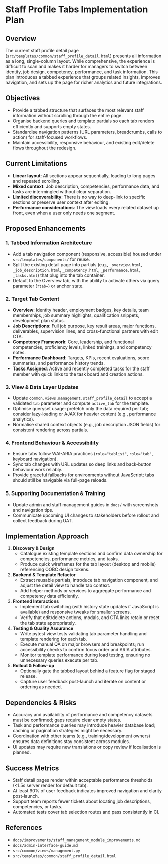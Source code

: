 # Staff Profile Tabs Implementation Plan

## Overview
The current staff profile detail page (`src/templates/common/staff_profile_detail.html`) presents all information as a long, single-column layout. While comprehensive, the experience is difficult to scan and makes it harder for managers to switch between identity, job design, competency, performance, and task information. This plan introduces a tabbed experience that groups related insights, improves navigation, and sets up the page for richer analytics and future integrations.

## Objectives
- Provide a tabbed structure that surfaces the most relevant staff information without scrolling through the entire page.
- Organise backend queries and template partials so each tab renders efficiently and supports empty states.
- Standardise navigation patterns (URL parameters, breadcrumbs, calls to action) for staff-focused workflows.
- Maintain accessibility, responsive behaviour, and existing edit/delete flows throughout the redesign.

## Current Limitations
- **Linear layout**: All sections appear sequentially, leading to long pages and repeated scrolling.
- **Mixed context**: Job description, competencies, performance data, and tasks are intermingled without clear separation.
- **Limited discoverability**: There is no way to deep-link to specific sections or preserve user context after editing.
- **Performance considerations**: The view loads every related dataset up front, even when a user only needs one segment.

## Proposed Enhancements
### 1. Tabbed Information Architecture
- Add a tab navigation component (responsive, accessible) housed under `src/templates/components/` for reuse.
- Split the existing detail page into partials (e.g., `_overview.html`, `_job_description.html`, `_competency.html`, `_performance.html`, `_tasks.html`) that plug into the tab container.
- Default to the Overview tab, with the ability to activate others via query parameter (`?tab=`) or anchor state.

### 2. Target Tab Content
- **Overview**: Identity header, employment badges, key details, team memberships, job summary highlights, qualification snippets, development plan status.
- **Job Descriptions**: Full job purpose, key result areas, major functions, deliverables, supervision lines, and cross-functional partners with edit CTA.
- **Competency Framework**: Core, leadership, and functional competencies, proficiency levels, linked trainings, and competency notes.
- **Performance Dashboard**: Targets, KPIs, recent evaluations, score summaries, and performance history trends.
- **Tasks Assigned**: Active and recently completed tasks for the staff member with quick links to the task board and creation actions.

### 3. View & Data Layer Updates
- Update `common.views.management.staff_profile_detail` to accept a validated `tab` parameter and compute `active_tab` for the template.
- Optimise queryset usage: prefetch only the data required per tab; consider lazy-loading or AJAX for heavier content (e.g., performance analytics).
- Normalise shared context objects (e.g., job description JSON fields) for consistent rendering across partials.

### 4. Frontend Behaviour & Accessibility
- Ensure tabs follow WAI-ARIA practices (`role="tablist"`, `role="tab"`, keyboard navigation).
- Sync tab changes with URL updates so deep links and back-button behaviour work reliably.
- Provide graceful fallbacks for environments without JavaScript; tabs should still be navigable via full-page reloads.

### 5. Supporting Documentation & Training
- Update admin and staff management guides in `docs/` with screenshots and navigation tips.
- Communicate upcoming UI changes to stakeholders before rollout and collect feedback during UAT.

## Implementation Approach
1. **Discovery & Design**
   - Catalogue existing template sections and confirm data ownership for competencies, performance metrics, and tasks.
   - Produce quick wireframes for the tab layout (desktop and mobile) referencing OOBC design tokens.
2. **Backend & Template Refactor**
   - Extract reusable partials, introduce tab navigation component, and adjust the detail view to handle tab context.
   - Add helper methods or services to aggregate performance and competency data efficiently.
3. **Frontend Interactions**
   - Implement tab switching (with history state updates if JavaScript is available) and responsive tweaks for smaller screens.
   - Verify that edit/delete actions, modals, and CTA links retain or reset the tab state appropriately.
4. **Testing & Quality Assurance**
   - Write pytest view tests validating tab parameter handling and template rendering for each tab.
   - Execute manual QA on major browsers and breakpoints; run accessibility checks to confirm focus order and ARIA attributes.
   - Monitor template performance during load testing, ensuring no unnecessary queries execute per tab.
5. **Rollout & Follow-up**
   - Optionally gate the tabbed layout behind a feature flag for staged release.
   - Capture user feedback post-launch and iterate on content or ordering as needed.

## Dependencies & Risks
- Accuracy and availability of performance and competency datasets must be confirmed; gaps require clear empty states.
- Task and performance queries may introduce heavier database load; caching or pagination strategies might be necessary.
- Coordination with other teams (e.g., training/development owners) ensures data definitions stay consistent across modules.
- UI updates may require new translations or copy review if localisation is planned.

## Success Metrics
- Staff detail pages render within acceptable performance thresholds (<1.5s server render for default tab).
- At least 90% of user feedback indicates improved navigation and clarity post-launch.
- Support team reports fewer tickets about locating job descriptions, competencies, or tasks.
- Automated tests cover tab selection routes and pass consistently in CI.

## References
- `docs/improvements/staff_management_module_improvements.md`
- `docs/admin-interface-guide.md`
- `src/common/views/management.py`
- `src/templates/common/staff_profile_detail.html`
